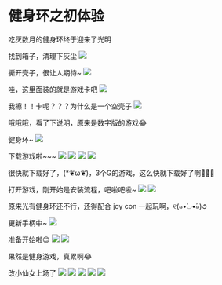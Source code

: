 # 健身环之初体验

吃灰数月的健身环终于迎来了光明

找到箱子，清理下灰尘
![](./assets/switchfitness-1636895527643.png)


撕开壳子，很让人期待~
![](./assets/switchfitness-1636895626964.png)


哇，这里面装的就是游戏卡吧
![](./assets/switchfitness-1636895635956.png)

我擦！！卡呢？？？为什么是一个空壳子
![](./assets/switchfitness-1636895674936.png)

哦哦哦，看了下说明，原来是数字版的游戏😂

健身环~
![](./assets/switchfitness-1636895666014.png)

下载游戏啦~~~
![](./assets/switchfitness-1636895754879.png)
![](./assets/switchfitness-1636895760474.png)
![](./assets/switchfitness-1636895769224.png)
![](./assets/switchfitness-1636895775382.png)

很快就下载好了，(*❦ω❦)，3个G的游戏，这么快就下载好了啊👏👏👏

打开游戏，刚开始是安装流程，吧啦吧啦~
![](./assets/switchfitness-1636895825199.png)
![](./assets/switchfitness-1636895831710.png)

原来光有健身环还不行，还得配合 joy con 一起玩啊，୧(๑•̀◡•́๑)૭

更新手柄中~
![](./assets/switchfitness-1636895886538.png)

准备开始啦😍
![](./assets/switchfitness-1636895913568.png)
![](./assets/switchfitness-1636895919370.png)

果然是健身游戏，真累啊😂


改小仙女上场了
![](./assets/switchfitness-1636895955009.png)
![](./assets/switchfitness-1636895962689.png)
![](./assets/switchfitness-1636895968102.png)
![](./assets/switchfitness-1636895974255.png)
![](./assets/switchfitness-1636895980057.png)




